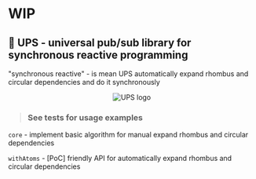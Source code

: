 # WIP

## 🔋 UPS - universal pub/sub library for synchronous reactive programming

"synchronous reactive" - is mean UPS automatically expand rhombus and circular dependencies and do it synchronously

<div align="center"><img src="https://emojipedia-us.s3.dualstack.us-west-1.amazonaws.com/thumbs/160/mozilla/36/battery_1f50b.png" alt="UPS logo" align="center"></div>

> ### See tests for usage examples

`core` - implement basic algorithm for manual expand rhombus and circular dependencies

`withAtoms` - [PoC] friendly API for automatically expand rhombus and circular dependencies
